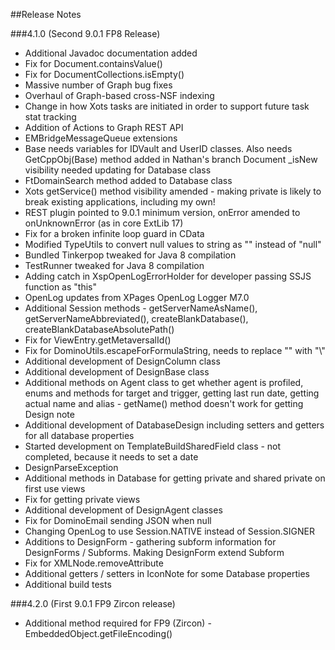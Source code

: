 ##Release Notes

###4.1.0 (Second 9.0.1 FP8 Release)

- Additional Javadoc documentation added
- Fix for Document.containsValue()
- Fix for DocumentCollections.isEmpty()
- Massive number of Graph bug fixes
- Overhaul of Graph-based cross-NSF indexing
- Change in how Xots tasks are initiated in order to support future task stat tracking
- Addition of Actions to Graph REST API
- EMBridgeMessageQueue extensions
- Base needs variables for IDVault and UserID classes. Also needs GetCppObj(Base) method added in Nathan's branch
Document _isNew visibility needed updating for Database class
- FtDomainSearch method added to Database class
- Xots getService() method visibility amended - making private is likely to break existing applications, including my own!
- REST plugin pointed to 9.0.1 minimum version, onError amended to onUnknownError (as in core ExtLib 17)
- Fix for a broken infinite loop guard in CData
- Modified TypeUtils to convert null values to string as "" instead of "null"
- Bundled Tinkerpop tweaked for Java 8 compilation
- TestRunner tweaked for Java 8 compilation
- Adding catch in XspOpenLogErrorHolder for developer passing SSJS function as "this"
- OpenLog updates from XPages OpenLog Logger M7.0
- Additional Session methods - getServerNameAsName(), getServerNameAbbreviated(), createBlankDatabase(), createBlankDatabaseAbsolutePath()
- Fix for ViewEntry.getMetaversalId()
- Fix for DominoUtils.escapeForFormulaString, needs to replace "\" with "\\"
- Additional development of DesignColumn class
- Additional development of DesignBase class
- Additional methods on Agent class to get whether agent is profiled, enums and methods for target and trigger, getting last run date, getting actual name and alias - getName() method doesn't work for getting Design note
- Additional development of DatabaseDesign including setters and getters for all database properties
- Started development on TemplateBuildSharedField class - not completed, because it needs to set a date
- DesignParseException
- Additional methods in Database for getting private and shared private on first use views
- Fix for getting private views
- Additional development of DesignAgent classes
- Fix for DominoEmail sending JSON when null
- Changing OpenLog to use Session.NATIVE instead of Session.SIGNER
- Additions to DesignForm - gathering subform information for DesignForms / Subforms. Making DesignForm extend Subform
- Fix for XMLNode.removeAttribute
- Additional getters / setters in IconNote for some Database properties
- Additional build tests

###4.2.0 (First 9.0.1 FP9 Zircon release)
- Additional method required for FP9 (Zircon) - EmbeddedObject.getFileEncoding()